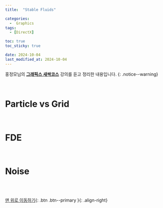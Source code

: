 ```yaml
---
title:  "Stable Fluids" 

categories:
  -  Graphics
tags:
  - [DirectX]

toc: true
toc_sticky: true

date: 2024-10-04
last_modified_at: 2024-10-04
---
```



홍정모님의 **[그래픽스 새싹코스](https://honglab.co.kr/)** 강의를 듣고 정리한 내용입니다.
{: .notice--warning}

<br>

# Particle vs Grid

<br>

# FDE

<br>

# Noise



<br>
<br>


[맨 위로 이동하기](#){: .btn .btn--primary }{: .align-right}